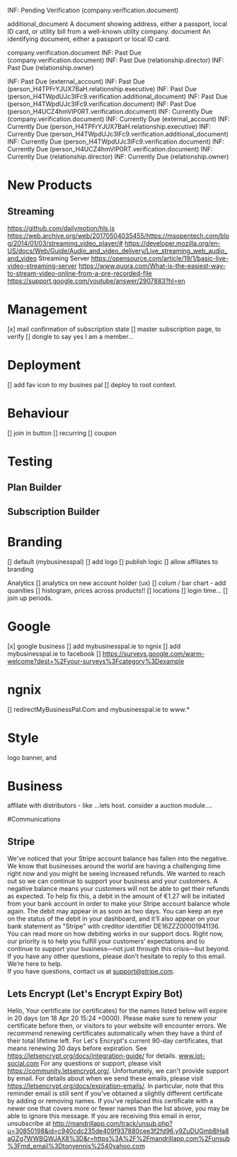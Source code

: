 
INF: Pending Verification (company.verification.document)

additional_document
A document showing address, either a passport, local ID card, or utility bill from a well-known utility company.
document
An identifying document, either a passport or local ID card.



company.verification.document
INF: Past Due (company.verification.document)
INF: Past Due (relationship.director)
INF: Past Due (relationship.owner)

INF: Past Due (external_account)
INF: Past Due (person_H4TPFrYJUX7BaH.relationship.executive)
INF: Past Due (person_H4TWpdUJc3IFc9.verification.additional_document)
INF: Past Due (person_H4TWpdUJc3IFc9.verification.document)
INF: Past Due (person_H4UCZ4hmVlP0RT.verification.document)
INF: Currently Due (company.verification.document)
INF: Currently Due (external_account)
INF: Currently Due (person_H4TPFrYJUX7BaH.relationship.executive)
INF: Currently Due (person_H4TWpdUJc3IFc9.verification.additional_document)
INF: Currently Due (person_H4TWpdUJc3IFc9.verification.document)
INF: Currently Due (person_H4UCZ4hmVlP0RT.verification.document)
INF: Currently Due (relationship.director)
INF: Currently Due (relationship.owner)

# New Products
## Streaming
https://github.com/dailymotion/hls.js
https://web.archive.org/web/20170504035455/https://msopentech.com/blog/2014/01/03/streaming_video_player/#
https://developer.mozilla.org/en-US/docs/Web/Guide/Audio_and_video_delivery/Live_streaming_web_audio_and_video
Streaming Server https://opensource.com/article/19/1/basic-live-video-streaming-server
https://www.quora.com/What-is-the-easiest-way-to-stream-video-online-from-a-pre-recorded-file
https://support.google.com/youtube/answer/2907883?hl=en


# Management
[x] mail confirmation of subscription state
[] master subscription page, to verify
[] dongle to say yes I am a member...


# Deployment
[] add fav icon to my busines pal
[] deploy to root context.


# Behaviour
[] join in button
[] recurring 
[] coupon 

# Testing
## Plan Builder

## Subscription Builder

# Branding
[] default (mybusinesspal)
[] add logo
[] publish logic
[] allow affilates to branding

Analytics
[] analytics on new account holder (ux)
[] colum / bar chart - add quanities
[] histogram, prices across products!!
[] locations
[] login time...
[] join up periods.


# Google
[x] google business
[] add mybusinesspal.ie to ngnix
[] add mybusinesspal.ie to facebook
[] https://surveys.google.com/warm-welcome?dest=%2Fyour-surveys%3Fcategory%3Dexample
# ngnix
[] redirectMyBusinessPal.Com and mybusinesspal.ie to www.*

# Style
logo banner, and 

# Business
affilate with distributors - like ...lets host.
consider a auction module....


#Communications
## Stripe
We've noticed that your Stripe account balance has fallen into the negative. We know that businesses around the world are having a challenging time right now and you might be seeing increased refunds. We wanted to reach out so we can continue to support your business and your customers.	
A negative balance means your customers will not be able to get their refunds as expected. To help fix this, a debit in the amount of €1.27 will be initiated from your bank account in order to make your Stripe account balance whole again. The debit may appear in as soon as two days. You can keep an eye on the status of the debit in your dashboard, and it’ll also appear on your bank statement as "Stripe" with creditor identifier DE16ZZZ00001941136.	
You can read more on how debiting works in our support docs. Right now, our priority is to help you fulfill your customers’ expectations and to continue to support your business—not just through this crisis—but beyond. If you have any other questions, please don’t hesitate to reply to this email. We’re here to help.	
If you have questions, contact us at support@stripe.com.	
 
## Lets Encrypt (Let's Encrypt Expiry Bot)
Hello,
Your certificate (or certificates) for the names listed below will expire in 20 days (on 18 Apr 20 15:24 +0000). Please make sure to renew your certificate before then, or visitors to your website will encounter errors.
We recommend renewing certificates automatically when they have a third of their
total lifetime left. For Let's Encrypt's current 90-day certificates, that means
renewing 30 days before expiration. See
https://letsencrypt.org/docs/integration-guide/ for details.
www.iot-social.com
For any questions or support, please visit https://community.letsencrypt.org/. Unfortunately, we can't provide support by email.
For details about when we send these emails, please visit https://letsencrypt.org/docs/expiration-emails/. In particular, note that this reminder email is still sent if you've obtained a slightly different certificate by adding or removing names. If you've replaced this certificate with a newer one that covers more or fewer names than the list above, you may be able to ignore this message.
If you are receiving this email in error, unsubscribe at http://mandrillapp.com/track/unsub.php?u=30850198&id=c940cdc235de409f937880cee3f2fd96.y9ZuDUGmbBHa8aGZg7WWBQWJAX8%3D&r=https%3A%2F%2Fmandrillapp.com%2Funsub%3Fmd_email%3Dtonyennis%2540yahoo.com


